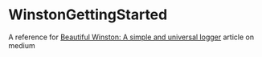 # WinstonGettingStarted
A reference for [Beautiful Winston: A simple and universal logger](https://medium.com/chingu/beautiful-winston-a-simple-and-universal-logger-6a2d38c01a69) article on medium

